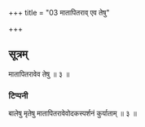 +++
title = "03 मातापितराव् एव तेषु"

+++
## सूत्रम्
मातापितरावेव तेषु ॥ ३ ॥  
### टिप्पनी
बालेषु मृतेषु मातापितरावेवोदकस्पर्शनं कुर्याताम् ॥ ३ ॥  
